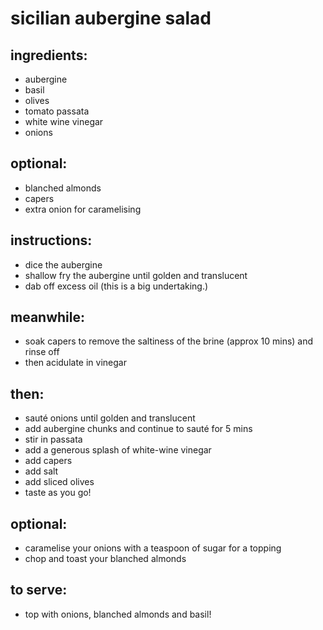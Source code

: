 # sicilian aubergine salad

## ingredients:
 - aubergine
 - basil
 - olives
 - tomato passata
 - white wine vinegar
 - onions
## optional:
 - blanched almonds
 - capers
 - extra onion for caramelising



## instructions:
 - dice the aubergine
 - shallow fry the aubergine until golden and translucent
  - dab off excess oil (this is a big undertaking.)

## meanwhile:
  - soak capers to remove the saltiness of the brine (approx 10 mins) and rinse off
  - then acidulate in vinegar

## then:
  - sauté onions until golden and translucent
  - add aubergine chunks and continue to sauté for 5 mins
  - stir in passata
  - add a generous splash of white-wine vinegar
  - add capers
  - add salt
  - add sliced olives
  - taste as you go!


## optional:
 - caramelise your onions with a teaspoon of sugar for a topping
 - chop and toast your blanched almonds

## to serve:
 - top with onions, blanched almonds and basil!
